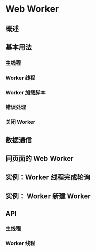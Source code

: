 # Web Worker
## 概述
## 基本用法
### 主线程
### Worker 线程
### Worker 加载脚本
### 错误处理
### 关闭 Worker
## 数据通信
## 同页面的 Web Worker
## 实例：Worker 线程完成轮询
## 实例： Worker 新建 Worker
## API
### 主线程
### Worker 线程